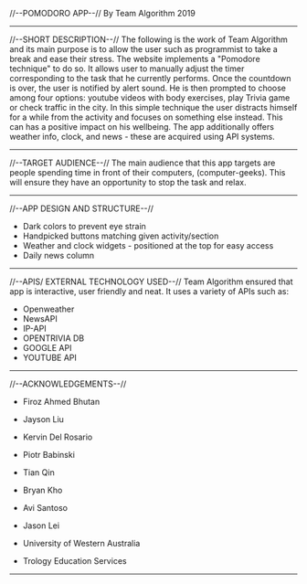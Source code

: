 //--POMODORO APP--//
By Team Algorithm 2019

---

//--SHORT DESCRIPTION--//
The following is the work of Team Algorithm and its main purpose is
to allow the user such as programmist to take a break and ease their stress.
The website implements a "Pomodore technique" to do so.
It allows user to manually adjust the timer corresponding to the task that he currently performs.
Once the countdown is over, the user is notified by alert sound.
He is then prompted to choose among four options: youtube videos with body exercises, play Trivia game or check traffic in the city. In this simple technique the user distracts himself for a while from the activity and focuses on something else instead. This can has a positive impact on his wellbeing.
The app additionally offers weather info, clock, and news - these are acquired using API systems.

---

//--TARGET AUDIENCE--//
The main audience that this app targets are people spending time in front of their computers,
(computer-geeks). This will ensure they have an opportunity to stop the task and relax.

---

//--APP DESIGN AND STRUCTURE--//

- Dark colors to prevent eye strain
- Handpicked buttons matching given activity/section
- Weather and clock widgets - positioned at the top for easy access
- Daily news column

---

//--APIS/ EXTERNAL TECHNOLOGY USED--//
Team Algorithm ensured that app is interactive, user friendly and neat.
It uses a variety of APIs such as:

- Openweather
- NewsAPI
- IP-API
- OPENTRIVIA DB
- GOOGLE API
- YOUTUBE API

---

//--ACKNOWLEDGEMENTS--//

- Firoz Ahmed Bhutan
- Jayson Liu
- Kervin Del Rosario
- Piotr Babinski
- Tian Qin
- Bryan Kho
- Avi Santoso
- Jason Lei

- University of Western Australia
- Trology Education Services

---
